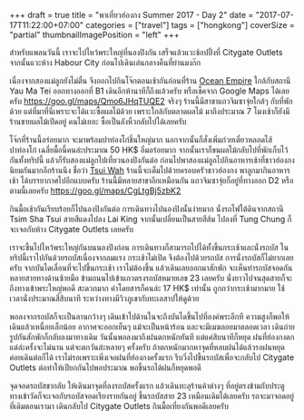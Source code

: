 +++
draft = true
title = "พาเที่ยวฮ่องกง Summer 2017 - Day 2"
date = "2017-07-17T11:22:00+07:00"
categories = ["travel"]
tags = ["hongkong"]
coverSize = "partial"
thumbnailImagePosition = "left"
+++

สำหรับแพลนวันนี้ เราจะไปไหว้พระใหญ่ที่นองปิงกัน เสร็จแล้วแวะช้อปปิ้งที่ Citygate Outlets จากนั้นแวะห้าง Habour City ก่อนไปเดินเล่นกลางคืนที่ย่านมงก๊ก

<!--more-->

เนื่องจากสองแม่ลูกยังไม่ตื่น จึงออกไปกินโจ๊กตอนเช้ากันก่อนที่ร้าน [Ocean Empire](http://oceanempire.com.hk/?q=en) ใกล้กับสถานี Yau Ma Tei ออกทางออกที่ B1 เดินอีกห้านาทีก็ถึงแล้วครับ หรือเช็คจาก Google Maps ได้เลยครับ https://goo.gl/maps/Qmo6JHqTUQE2 จริงๆ ร้านนี้มีสาขาแถวจิมซาจุ่ยใกล้ๆ กับที่พักด้วย แต่ที่มาที่นี่เพราะจะได้แวะซื้อผลไม้ด้วย เพราะใกล้กับตลาดผลไม้ มาถึงประมาณ 7 โมงเช้าก็ยังมีร้านขายผลไม้เปิดอยู่ คนไม่เยอะ ซื้อเป็นลังหิ้วกลับไปได้เลยครับ

โจ๊กที่ร้านนี้อร่อยมาก จะมาพร้อมปาท่องโก๋ชิ้นใหญ่มาก นอกจากนั้นก็สั่งเพิ่มก๋วยเตี๋ยวหลอดไส้ปาท่องโก๋ เฉลี่ยมื้อนี้คนล่ะประมาณ 50 HK$ อิ่มอร่อยมาก จากนั้นเราก็ขนผลไม้กลับไปที่พักเก็บไว้กันทั้งทริปนี้ แล้วก็รับสองแม่ลูกไปเที่ยวนองปิงกันต่อ ก่อนไปพาสองแม่ลูกไปกินอาหารเช้าที่ชาวฮ่องกงนิยมกันมากอีกร้านนึง ชื่อว่า [Tsui Wah](http://www.tsuiwah.com/business/restaurant/branches/) ร้านนี้จะเต็มไปด้วยครอบครัวชาวฮ่องกง พาลูกมากินอาหารเช้า ได้บรรยากาศไปอีกแบบครับ ร้านนี้มีหลายสาขาอีกเหมือนกัน แถวจิมซาจุ่ยก็อยู่ที่ทางออก D2 หรือตามนี้เลยครับ https://goo.gl/maps/CgLtgBj5zbK2

กินมื้อเช้ากันเรียบร้อยก็ไปนองปิงกันต่อ การเดินทางไปนองปิงนั้นง่ายมาก นั่งรถไฟใต้ดินจากสถานี Tsim Sha Tsui สายสีแดงไปลง Lai King จากนั้นเปลี่ยนเป็นสายสีส้ม ไปลงที่ Tung Chung ก็จะเจอกับห้าง Citygate Outlets เลยครับ

เราจะขึ้นไปไหว้พระใหญ่กันบนนองปิงก่อน การเดินทางก็สามารถไปได้ทั้งขึ้นกระเช้าและนั่งรถบัส ในทริปนี้เราไปกันด้วยรถบัสเนื่องจากลมแรง กระเช้าไม่เปิด จึงต้องไปด้วยรถบัส การนั่งรถบัสก็ไม่ยากเลยครับ จากบันไดเลื่อนที่จะไปขึ้นกระเช้า เราไม่ต้องขึ้น แล้วเดินเลยออกมาสักพัก จะเห็นท่ารถบัสจอดกันหลายสายทางด้านซ้ายมือ ข้ามถนนไปเข้าแถวตรงรถบัสหมายเลข 23 เลยครับ นั่งยาวไปจนสุดสายก็จะถึงทางเข้าพระใหญ่พอดี สะดวกมาก ค่าโดยสารก็คนล่ะ 17 HK$ เท่านั้น ถูกกว่ากระเช้ามากมาย ใช้เวลานั่งประมาณสี่สิบนาที ระหว่างทางมีวิวภูเขากับทะเลสาปให้ดูด้วย 

พอลงจากรถบัสก็จะเป็นลานกว้างๆ เดินเข้าไปด้านในจะถึงบันไดขึ้นไปที่องค์พระอีกที ความสูงก็พอให้เดินแล้วเหนื่อยเล็กน้อย อากาศจะออกเย็นๆ แม้จะเป็นหน้าร้อน และจะมีเมฆลอยมาตลอดเวลา เดินถ่ายรูปกันสักพักก็กลับลงมาทางเดิม วันนั้นพอลงมาถึงฝนตกหนักทันที แต่แค่สิบนาทีก็หยุด ฝนที่ฮ่องกงตกแต่ล่ะครั้งจะไม่นาน แต่จะตกวันล่ะหลายๆ ครั้งครับ ถ้าตกหนักมากหาจุดที่หลบฝนได้แล้วรอฝนหยุดค่อยเดินต่อก็ได้ เราไม่รอเพราะเพิ่งเจอฝนที่ฮ่องกงครั้งแรก รีบวิ่งไปขึ้นรถบัสเพื่อจะกลับไป Citygate Outlets ต่อทำให้เปียกกันไปพอประมาณ พอขึ้นรถได้ฝนก็หยุดพอดี

จุดจอดรถบัสขากลับ ให้เดินมาจุดที่ลงรถบัสครั้งแรก แล้วเดินทะลุร้านค้าต่างๆ ที่อยู่ตรงข้ามกับประตูทางเข้าวัดก็จะเจอกับรถบัสจอดเรียงรายกันอยู่ ขึ้นรถบัสสาย 23 เหมือนเดิมได้เลยครับ รถจะมาจอดอยู่ที่เดิมตอนเรามา เดินกลับไป Citygate Outlets กินมื้อเที่ยงกันพอดีเลยครับ
